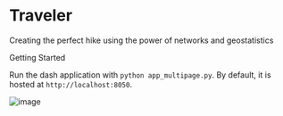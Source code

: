 # Traveler

Creating the perfect hike using the power of networks and geostatistics


Getting Started

Run the dash application with `python app_multipage.py`. By default, it is hosted at `http://localhost:8050`.

![image](https://user-images.githubusercontent.com/37876940/187301467-3ea2139f-28a6-4cf3-ac00-2271aca514f6.png)

